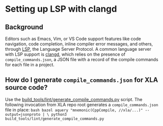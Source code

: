# Setting up LSP with clangd

## Background

Editors such as Emacs, Vim, or VS Code support features like code navigation,
code completion, inline compiler error messages, and others, through
[LSP](https://en.wikipedia.org/wiki/Language_Server_Protocol), the Language
Server Protocol. A common language server with LSP support is
[clangd](https://clangd.llvm.org), which relies on the presence of
`compile_commands.json`, a JSON file with a record of the compile commands for
each file in a project.

## How do I generate `compile_commands.json` for XLA source code?

Use the
[build_tools/lint/generate_compile_commands.py](https://github.com/openxla/xla/blob/main/build_tools/lint/generate_compile_commands.py)
script. The following invocation from XLA repo root generates a
`compile_commands.json` file in place: `bash bazel aquery "mnemonic(CppCompile,
//xla/...)" --output=jsonproto | \ python3
build_tools/lint/generate_compile_commands.py`
